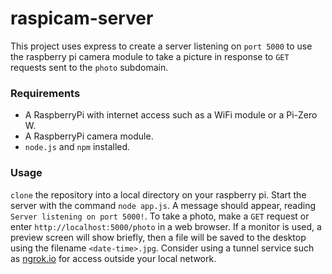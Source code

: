 # raspicam-server
This project uses express to create a server listening on `port 5000` to use the raspberry pi camera module to take a picture in response to `GET` requests sent to the `photo` subdomain.
### Requirements
* A RaspberryPi with internet access such as a WiFi module or a Pi-Zero W.
* A RaspberryPi camera module.
* `node.js` and `npm` installed.
### Usage
`clone` the repository into a local directory on your raspberry pi. Start the server with the command `node app.js`. A message should appear, reading `Server listening on port 5000!`. To take a photo, make a `GET` request or enter `http://localhost:5000/photo` in a web browser. If a monitor is used, a preview screen will show briefly, then a file will be saved to the desktop using the filename `<date-time>.jpg`. Consider using a tunnel service such as [ngrok.io](https://ngrok.io) for access outside your local network.
